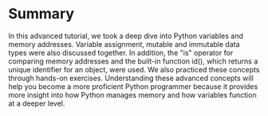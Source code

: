# Summary

In this advanced tutorial, we took a deep dive into Python variables and memory addresses. Variable assignment, mutable and immutable data types were also discussed together. In addition, the "is" operator for comparing memory addresses and the built-in function id(), which returns a unique identifier for an object, were used. We also practiced these concepts through hands-on exercises. Understanding these advanced concepts will help you become a more proficient Python programmer because it provides more insight into how Python manages memory and how variables function at a deeper level.

